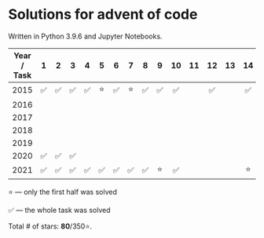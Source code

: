 # Solutions for advent of code

Written in Python 3.9.6 and Jupyter Notebooks.

| Year / Task | 1 | 2 | 3 | 4 | 5 | 6 | 7 | 8 | 9 | 10 | 11 | 12 | 13 | 14 | 15 | 16 | 17 | 18 | 19 | 20 | 21 | 22 | 23 | 24 | 25 |
|  :----:     |:-:|:-:|:-:|:-:|:-:|:-:|:-:|:-:|:-:|:--:|:--:|:--:|:--:|:--:|:--:|:--:|:--:|:--:|:--:|:--:|:--:|:--:|:--:|:--:|:--:|
| 2015        |✅ | ✅ |✅ |✅ | ⭐️ |✅  |⭐️ | ✅ |✅ |✅  |    |✅ |     |✅   |✅  |✅  |    | ✅ |    |    |✅  |     |    |    |    |
| 2016        |   |   |   |   |   |   |   |   |   |    |    |    |    |    |    |    |    |    |    |    |    |    |    |    |    |
| 2017        |   |   |   |   |   |   |   |   |   |    |    |    |    |    |    |    |    |    |    |    |    |    |    |    |    |
| 2018        |   |   |   |   |   |   |   |   |   |    |    |    |    |    |    |    |    |    |    |    |    |    |    |    |    |
| 2019        |   |   |   |   |   |   |   |   |   |    |    |    |    |    |    |    |    |    |    |    |    |    |    |    |    |
| 2020        |✅ |✅ |✅  |   |   |   |   |   |   |    |    |    |    |    |    |    |    |    |    |    |    |    |    |    |    |
| 2021        |✅ | ✅ |✅ |✅ | ✅ |✅  |✅ | ✅ |⭐️ |✅  |    |    |    | ⭐️ |    |    |    |    |    |    | ⭐️ | ⭐️  |    |    |    |

⭐️ — only the first half was solved 

✅ — the whole task was solved

Total # of stars: **80**/350⭐️.
